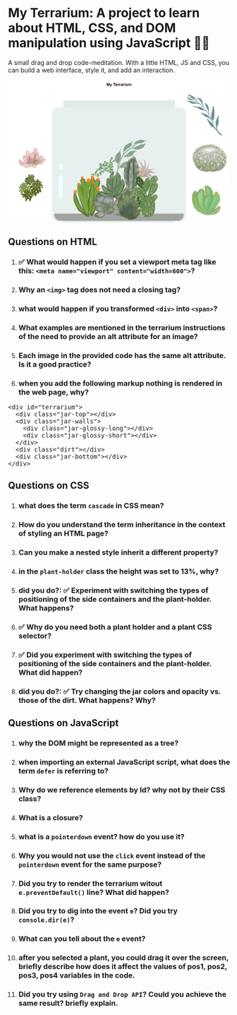 # My Terrarium: A project to learn about HTML, CSS, and DOM manipulation using JavaScript 🌵🌱

A small drag and drop code-meditation. With a little HTML, JS and CSS, you can build a web interface, style it, and add an interaction.

![my terrarium](../images/screenshot_gray.png)


## Questions on HTML


1. ### ✅ What would happen if you set a viewport meta tag like this: `<meta name="viewport" content="width=600">`? 
1. ### Why an `<img>` tag does not need a closing tag?
1. ### what would happen if you transformed `<div>` into `<span>`?
1. ### What examples are mentioned in the terrarium instructions of the need to provide an alt attribute for an image?
1. ### Each image in the provided code has the same alt attribute. Is it a good practice?
1. ### when you add the following markup nothing is rendered in the web page, why?

<pre>
&lt;div id="terrarium">
  &lt;div class="jar-top">&lt;/div>
  &lt;div class="jar-walls">
    &lt;div class="jar-glossy-long">&lt;/div>
    &lt;div class="jar-glossy-short">&lt;/div>
  &lt;/div>
  &lt;div class="dirt">&lt;/div>
  &lt;div class="jar-bottom">&lt;/div>
&lt;/div>
</pre>

## Questions on CSS

1. ### what does the term `cascade` in CSS mean?
1. ### How do you understand the term **inheritance** in the context of styling an HTML page?
1. ### Can you make a nested style inherit a different property?
1. ### in the `plant-holder` class the height was set to 13%, why?
1. ### did you do?: ✅ Experiment with switching the types of positioning of the side containers and the plant-holder. What happens?
1. ### ✅ Why do you need both a plant holder and a plant CSS selector?
1. ### ✅ Did you experiment with switching the types of positioning of the side containers and the plant-holder. What did happen?
1. ### did you do?: ✅ Try changing the jar colors and opacity vs. those of the dirt. What happens? Why?


## Questions on JavaScript

1. ### why the DOM might be represented as a tree?
1. ### when importing an external JavaScript script, what does the term `defer` is referring to?
1. ### Why do we reference elements by Id? why not by their CSS class?
1. ### What is a closure?
1. ### what is a `pointerdown` event? how do you use it?
1. ### Why you would not use the `click` event instead of the `pointerdown` event for the same purpose?
1. ### Did you try to render the terrarium witout `e.preventDefault()` line? What did happen?
1. ### Did you try to dig into the event `e`? Did you try `console.dir(e)`?
1. ### What can you tell about the `e` event?
1. ### after you selected a plant, you could drag it over the screen, briefly describe how does it affect the values of pos1, pos2, pos3, pos4 variables in the code. 
1. ### Did you try using `Drag and Drop API`? Could you achieve the same result? briefly explain.